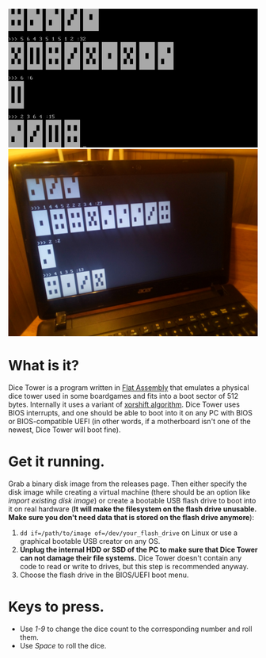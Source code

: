 ![](screenshot.png?raw=true)
![](real_hardware.jpg?raw=true)

# What is it?

Dice Tower is a program written in [Flat Assembly](https://flatassembler.net/) that emulates a physical dice tower used in some boardgames and fits into a boot sector of 512 bytes. Internally it uses a variant of [xorshift algorithm](https://en.wikipedia.org/wiki/Xorshift). Dice Tower uses BIOS interrupts, and one should be able to boot into it on any PC with BIOS or BIOS-compatible UEFI (in other words, if a motherboard isn't one of the newest, Dice Tower will boot fine).

# Get it running.

Grab a binary disk image from the releases page. Then either specify the disk image while creating a virtual machine (there should be an option like _import existing disk image_) or create a bootable USB flash drive to boot into it on real hardware (**It will make the filesystem on the flash drive unusable. Make sure you don't need data that is stored on the flash drive anymore**):

1. `dd if=/path/to/image of=/dev/your_flash_drive` on Linux or use a graphical bootable USB creator on any OS.
2. **Unplug the internal HDD or SSD of the PC to make sure that Dice Tower can not damage their file systems.** Dice Tower doesn't contain any code to read or write to drives, but this step is recommended anyway.
3. Choose the flash drive in the BIOS/UEFI boot menu.

# Keys to press.

- Use _1-9_ to change the dice count to the corresponding number and roll them.
- Use _Space_ to roll the dice.
